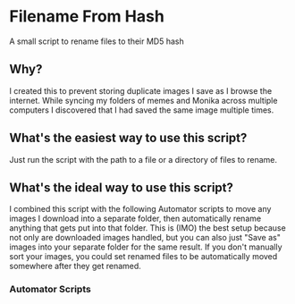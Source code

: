 # Filename From Hash
A small script to rename files to their MD5 hash

## Why?
I created this to prevent storing duplicate images I save as I browse the internet. While syncing my folders of memes 
and Monika across multiple computers I discovered that I had saved the same image multiple times. 

## What's the easiest way to use this script?
Just run the script with the path to a file or a directory of files to rename.

## What's the ideal way to use this script?
I combined this script with the following Automator scripts to move any images I download into a separate folder, then
automatically rename anything that gets put into that folder. This is (IMO) the best setup because not only are 
downloaded images handled, but you can also just "Save as" images into your separate folder for the same result. 
If you don't manually sort your images, you could set renamed files to be automatically moved somewhere after they get 
renamed.

### Automator Scripts
